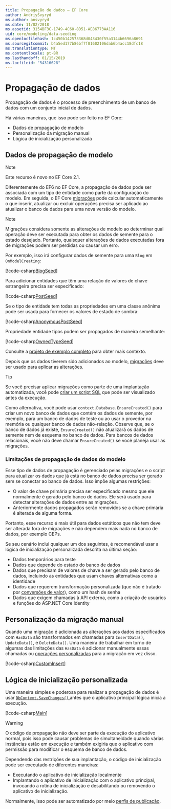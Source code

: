 ```yaml
---
title: Propagação de dados – EF Core
author: AndriySvyryd
ms.author: ansvyryd
ms.date: 11/02/2018
ms.assetid: 3154BF3C-1749-4C60-8D51-AE86773AA116
uid: core/modeling/data-seeding
ms.openlocfilehash: 1c450b142573368d043430f55a3144b6696a8691
ms.sourcegitcommit: b4a5ed177b86bf7f81602106dab6b4acc18dfc18
ms.translationtype: MT
ms.contentlocale: pt-BR
ms.lasthandoff: 01/15/2019
ms.locfileid: "54316628"
---
```

# <a name="data-seeding"></a>Propagação de dados

Propagação de dados é o processo de preenchimento de um banco de dados com um conjunto inicial de dados.

Há várias maneiras, que isso pode ser feito no EF Core:
* Dados de propagação de modelo
* Personalização da migração manual
* Lógica de inicialização personalizada

## <a name="model-seed-data"></a>Dados de propagação de modelo

> [!NOTE]
> Este recurso é novo no EF Core 2.1.

Diferentemente do EF6 no EF Core, a propagação de dados pode ser associada com um tipo de entidade como parte da configuração do modelo. Em seguida, o EF Core [migrações](xref:core/managing-schemas/migrations/index) pode calcular automaticamente o que inserir, atualizar ou excluir operações precisa ser aplicado ao atualizar o banco de dados para uma nova versão do modelo.

> [!NOTE]
> Migrações considera somente as alterações de modelo ao determinar qual operação deve ser executada para obter os dados de semente para o estado desejado. Portanto, quaisquer alterações de dados executadas fora de migrações podem ser perdidas ou causar um erro.

Por exemplo, isso irá configurar dados de semente para uma `Blog` em `OnModelCreating`:

[!code-csharp[BlogSeed](../../../samples/core/Modeling/DataSeeding/DataSeedingContext.cs?name=BlogSeed)]

Para adicionar entidades que têm uma relação de valores de chave estrangeira precisa ser especificado:

[!code-csharp[PostSeed](../../../samples/core/Modeling/DataSeeding/DataSeedingContext.cs?name=PostSeed)]

Se o tipo de entidade tem todas as propriedades em uma classe anônima pode ser usada para fornecer os valores de estado de sombra:

[!code-csharp[AnonymousPostSeed](../../../samples/core/Modeling/DataSeeding/DataSeedingContext.cs?name=AnonymousPostSeed)]

Propriedade entidade tipos podem ser propagados de maneira semelhante:

[!code-csharp[OwnedTypeSeed](../../../samples/core/Modeling/DataSeeding/DataSeedingContext.cs?name=OwnedTypeSeed)]

Consulte a [projeto de exemplo completo](https://github.com/aspnet/EntityFramework.Docs/tree/master/samples/core/Modeling/DataSeeding) para obter mais contexto.

Depois que os dados tiverem sido adicionados ao modelo, [migrações](xref:core/managing-schemas/migrations/index) deve ser usado para aplicar as alterações.

> [!TIP]
> Se você precisar aplicar migrações como parte de uma implantação automatizada, você pode [criar um script SQL](xref:core/managing-schemas/migrations/index#generate-sql-scripts) que pode ser visualizado antes da execução.

Como alternativa, você pode usar `context.Database.EnsureCreated()` para criar um novo banco de dados que contém os dados de semente, por exemplo, para um banco de dados de teste ou ao usar o provedor na memória ou qualquer banco de dados não-relação. Observe que, se o banco de dados já existe, `EnsureCreated()` não atualizará os dados de semente nem de esquema no banco de dados. Para bancos de dados relacionais, você não deve chamar `EnsureCreated()` se você planeja usar as migrações.

### <a name="limitations-of-model-seed-data"></a>Limitações de propagação de dados do modelo

Esse tipo de dados de propagação é gerenciado pelas migrações e o script para atualizar os dados que já está no banco de dados precisa ser gerado sem se conectar ao banco de dados. Isso impõe algumas restrições:
* O valor de chave primária precisa ser especificado mesmo que ele normalmente é gerado pelo banco de dados. Ele será usado para detectar alterações de dados entre as migrações.
* Anteriormente dados propagados serão removidos se a chave primária é alterada de alguma forma.

Portanto, esse recurso é mais útil para dados estáticos que não tem deve ser alterada fora de migrações e não dependem mais nada no banco de dados, por exemplo CEPs.

Se seu cenário inclui qualquer um dos seguintes, é recomendável usar a lógica de inicialização personalizada descrita na última seção:
* Dados temporários para teste
* Dados que depende do estado do banco de dados
* Dados que precisam de valores de chave a ser gerado pelo banco de dados, incluindo as entidades que usam chaves alternativas como a identidade
* Dados que requerem transformação personalizada (que não é tratado por [conversões de valor](xref:core/modeling/value-conversions)), como um hash de senha
* Dados que exigem chamadas à API externa, como a criação de usuários e funções do ASP.NET Core Identity

## <a name="manual-migration-customization"></a>Personalização da migração manual

Quando uma migração é adicionada as alterações aos dados especificados com `HasData` são transformados em chamadas para `InsertData()`, `UpdateData()`, e `DeleteData()`. Uma maneira de trabalhar em torno de algumas das limitações das `HasData` é adicionar manualmente essas chamadas ou [operações personalizadas](xref:core/managing-schemas/migrations/operations) para a migração em vez disso.

[!code-csharp[CustomInsert](../../../samples/core/Modeling/DataSeeding/Migrations/20181102235626_Initial.cs?name=CustomInsert)]

## <a name="custom-initialization-logic"></a>Lógica de inicialização personalizada

Uma maneira simples e poderosa para realizar a propagação de dados é usar [ `DbContext.SaveChanges()` ](xref:core/saving/index) antes que o aplicativo principal lógica inicia a execução.

[!code-csharp[Main](../../../samples/core/Modeling/DataSeeding/Program.cs?name=CustomSeeding)]

> [!WARNING]
> O código de propagação não deve ser parte da execução do aplicativo normal, pois isso pode causar problemas de simultaneidade quando várias instâncias estão em execução e também exigiria que o aplicativo com permissão para modificar o esquema de banco de dados.

Dependendo das restrições de sua implantação, o código de inicialização pode ser executado de diferentes maneiras:
* Executando o aplicativo de inicialização localmente
* Implantando o aplicativo de inicialização com o aplicativo principal, invocando a rotina de inicialização e desabilitando ou removendo o aplicativo de inicialização.

Normalmente, isso pode ser automatizado por meio [perfis de publicação](https://docs.microsoft.com/en-us/aspnet/core/host-and-deploy/visual-studio-publish-profiles).
